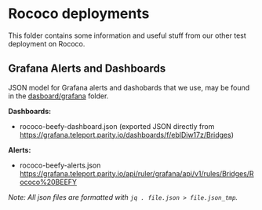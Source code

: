 # Rococo deployments

This folder contains some information and useful stuff from our other test deployment on Rococo.

## Grafana Alerts and Dashboards

JSON model for Grafana alerts and dashobards that we use, may be found in the [dasboard/grafana](./dashboard/grafana/)
folder.

**Dashboards:**
- rococo-beefy-dashboard.json (exported JSON directly from https://grafana.teleport.parity.io/dashboards/f/eblDiw17z/Bridges)

**Alerts:**
- rococo-beefy-alerts.json https://grafana.teleport.parity.io/api/ruler/grafana/api/v1/rules/Bridges/Rococo%20BEEFY

_Note: All json files are formatted with `jq . file.json > file.json_tmp`._